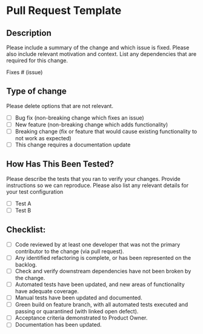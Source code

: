 # Pull Request Template

## Description

Please include a summary of the change and which issue is fixed. Please also include relevant motivation and context. List any dependencies that are required for this change.

Fixes # (issue)

## Type of change

Please delete options that are not relevant.

- [ ] Bug fix (non-breaking change which fixes an issue)
- [ ] New feature (non-breaking change which adds functionality)
- [ ] Breaking change (fix or feature that would cause existing functionality to not work as expected)
- [ ] This change requires a documentation update

## How Has This Been Tested?

Please describe the tests that you ran to verify your changes. Provide instructions so we can reproduce. Please also list any relevant details for your test configuration

- [ ] Test A
- [ ] Test B

## Checklist:

- [ ] Code reviewed by at least one developer that was not the primary contributor to the change (via pull request).
- [ ] Any identified refactoring is complete, or has been represented on the backlog.
- [ ] Check and verify downstream dependencies have not been broken by the change.
- [ ] Automated tests have been updated, and new areas of functionality have adequate coverage.
- [ ] Manual tests have been updated and documented.
- [ ] Green build on feature branch, with all automated tests executed and passing or quarantined (with linked open defect).
- [ ] Acceptance criteria demonstrated to Product Owner.
- [ ] Documentation has been updated.

